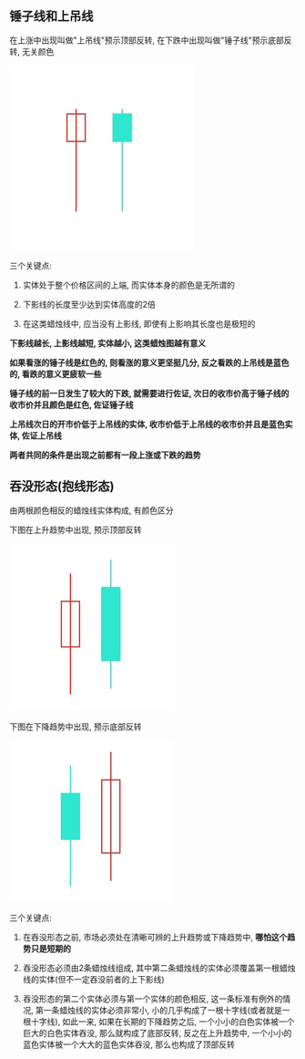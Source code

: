 ## 锤子线和上吊线

在上涨中出现叫做"上吊线"预示顶部反转, 在下跌中出现叫做"锤子线"预示底部反转, 无关颜色

![](../images/gupiao/chuizishangdiao.png)

三个关键点:

1. 实体处于整个价格区间的上端, 而实体本身的颜色是无所谓的

1. 下影线的长度至少达到实体高度的2倍

1. 在这类蜡烛线中, 应当没有上影线, 即使有上影响其长度也是极短的

**下影线越长, 上影线越短, 实体越小, 这类蜡烛图越有意义**

**如果看涨的锤子线是红色的, 则看涨的意义更坚挺几分, 反之看跌的上吊线是蓝色的, 看跌的意义更疲软一些**

**锤子线的前一日发生了较大的下跌, 就需要进行佐证, 次日的收市价高于锤子线的收市价并且颜色是红色, 佐证锤子线**

**上吊线次日的开市价低于上吊线的实体, 收市价低于上吊线的收市价并且是蓝色实体, 佐证上吊线**

**两者共同的条件是出现之前都有一段上涨或下跌的趋势**

## 吞没形态(抱线形态)

由两根颜色相反的蜡烛线实体构成, 有颜色区分

下图在上升趋势中出现, 预示顶部反转

![](../images/gupiao/tunmo_1.png)

下图在下降趋势中出现, 预示底部反转

![](../images/gupiao/tunmo_2.png)

三个关键点:

1. 在吞没形态之前, 市场必须处在清晰可辨的上升趋势或下降趋势中, **哪怕这个趋势只是短期的**

1. 吞没形态必须由2条蜡烛线组成, 其中第二条蜡烛线的实体必须覆盖第一根蜡烛线的实体(但不一定吞没前者的上下影线)

1. 吞没形态的第二个实体必须与第一个实体的颜色相反, 这一条标准有例外的情况, 第一条蜡烛线的实体必须非常小, 小的几乎构成了一根十字线(或者就是一根十字线), 如此一来, 如果在长期的下降趋势之后, 一个小小的白色实体被一个巨大的白色实体吞没, 那么就构成了底部反转, 反之在上升趋势中, 一个小小的蓝色实体被一个大大的蓝色实体吞没, 那么也构成了顶部反转

